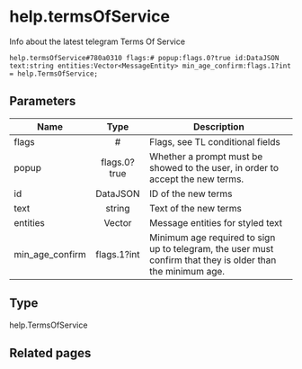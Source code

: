 # help.termsOfService
Info about the latest telegram Terms Of Service

```
help.termsOfService#780a0310 flags:# popup:flags.0?true id:DataJSON text:string entities:Vector<MessageEntity> min_age_confirm:flags.1?int = help.TermsOfService;
```

## Parameters
| Name | Type | Description |
| ---- | :----: | ----------- |
| flags | # | Flags, see TL conditional fields |
| popup | flags.0?true | Whether a prompt must be showed to the user, in order to accept the new terms. |
| id | DataJSON | ID of the new terms |
| text | string | Text of the new terms |
| entities | Vector<MessageEntity> | Message entities for styled text |
| min_age_confirm | flags.1?int | Minimum age required to sign up to telegram, the user must confirm that they is older than the minimum age. |


## Type
help.TermsOfService

## Related pages
